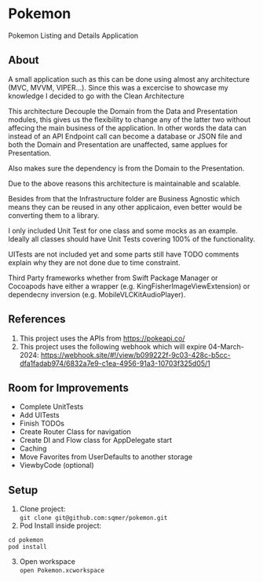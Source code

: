# Pokemon
Pokemon Listing and Details Application

## About
A small application such as this can be done using almost any architecture (MVC, MVVM, VIPER...).  Since this was a excercise to showcase my knowledge I decided to go with the Clean Architecture 

This architecture Decouple the Domain from the Data and Presentation modules, this gives us the flexibility to change any of the latter two without affecing the main business of the application. In other words the data can instead of an API Endpoint call can become a database or JSON file and both the Domain and Presentation are unaffected, same applues for Presentation.

Also makes sure the dependency is from the Domain to the Presentation.

Due to the above reasons this architecture is maintainable and scalable.

Besides from that the Infrastructure folder are Business Agnostic which means they can be reused in any other applicaion, even better would be converting them to a library.

I only included Unit Test for one class and some mocks as an example. Ideally all classes should have Unit Tests covering 100% of the functionality. 

UITests are not included yet and some parts still have TODO comments explain why they are not done due to time constraint.

Third Party frameworks whether from Swift Package Manager or Cocoapods have either a wrapper (e.g. KingFisherImageViewExtension) or dependecny inversion (e.g. MobileVLCKitAudioPlayer). 

## References

1. This project uses the APIs from https://pokeapi.co/
2. This project uses the following webhook which will expire 04-March-2024:
https://webhook.site/#!/view/b099222f-9c03-428c-b5cc-dfa1fadab974/6832a7e9-c1ea-4956-91a3-10703f325d05/1

## Room for Improvements
- Complete UnitTests
- Add UITests
- Finish TODOs
- Create Router Class for navigation
- Create DI and Flow class for AppDelegate start
- Caching
- Move Favorites from UserDefaults to another storage
- ViewbyCode (optional)

## Setup
1. Clone project:<br>
`git clone git@github.com:sqmer/pokemon.git`
2. Pod Install inside project:<br>
```
cd pokemon
pod install
```
3. Open workspace <br>
`open Pokemon.xcworkspace`




